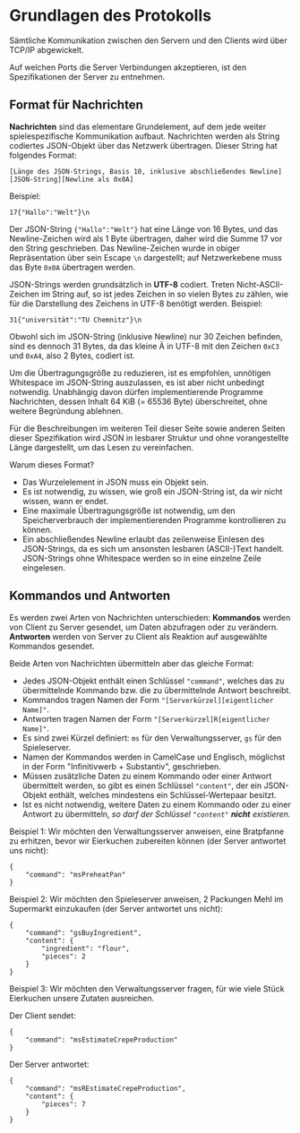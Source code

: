 <!DOCTYPE html>
<html class="" lang="en">
<head prefix="og: http://ogp.me/ns#">
<meta charset="utf-8">
<meta content="IE=edge" http-equiv="X-UA-Compatible">
<meta content="object" property="og:type">
<meta content="GitLab" property="og:site_name">
<meta content="protocol.md · master · Group5Productions / bomberman-protocol" property="og:title">
<meta content="GitLab.com" property="og:description">

<div class="file-content wiki">
<h1 dir="auto">&#x000A;<a id="user-content-grundlagen-des-protokolls" class="anchor" href="#grundlagen-des-protokolls" aria-hidden="true"></a>Grundlagen des Protokolls</h1>&#x000A;&#x000A;<p dir="auto">Sämtliche Kommunikation zwischen den Servern und den Clients wird über TCP/IP abgewickelt.</p>&#x000A;&#x000A;<p dir="auto">Auf welchen Ports die Server Verbindungen akzeptieren, ist den Spezifikationen der Server zu entnehmen.</p>&#x000A;&#x000A;<h2 dir="auto">&#x000A;<a id="user-content-format-für-nachrichten" class="anchor" href="#format-f%C3%BCr-nachrichten" aria-hidden="true"></a>Format für Nachrichten</h2>&#x000A;&#x000A;<p dir="auto"><strong>Nachrichten</strong> sind das elementare Grundelement, auf dem jede weiter spielespezifische Kommunikation aufbaut. Nachrichten werden als String codiertes JSON-Objekt über das Netzwerk übertragen. Dieser String hat folgendes Format:</p>&#x000A;&#x000A;<pre class="code highlight js-syntax-highlight plaintext" lang="plaintext" v-pre="true"><code>[Länge des JSON-Strings, Basis 10, inklusive abschließendes Newline][JSON-String][Newline als 0x0A]&#x000A;</code></pre>&#x000A;&#x000A;<p dir="auto">Beispiel:</p>&#x000A;&#x000A;<pre class="code highlight js-syntax-highlight plaintext" lang="plaintext" v-pre="true"><code>17{"Hallo":"Welt"}\n&#x000A;</code></pre>&#x000A;&#x000A;<p dir="auto">Der JSON-String <code>{"Hallo":"Welt"}</code> hat eine Länge von 16 Bytes, und das Newline-Zeichen wird als 1 Byte übertragen, daher wird die Summe 17 vor den String geschrieben. Das Newline-Zeichen wurde in obiger Repräsentation über sein Escape <code>\n</code> dargestellt; auf Netzwerkebene muss das Byte <code>0x0A</code> übertragen werden.</p>&#x000A;&#x000A;<p dir="auto">JSON-Strings werden grundsätzlich in <strong>UTF-8</strong> codiert. Treten Nicht-ASCII-Zeichen im String auf, so ist jedes Zeichen in so vielen Bytes zu zählen, wie für die Darstellung des Zeichens in UTF-8 benötigt werden. Beispiel:</p>&#x000A;&#x000A;<pre class="code highlight js-syntax-highlight plaintext" lang="plaintext" v-pre="true"><code>31{"universität":"TU Chemnitz"}\n&#x000A;</code></pre>&#x000A;&#x000A;<p dir="auto">Obwohl sich im JSON-String (inklusive Newline) nur 30 Zeichen befinden, sind es dennoch 31 Bytes, da das kleine Ä in UTF-8 mit den Zeichen <code>0xC3</code> und <code>0xA4</code>, also 2 Bytes, codiert ist.</p>&#x000A;&#x000A;<p dir="auto">Um die Übertragungsgröße zu reduzieren, ist es empfohlen, unnötigen Whitespace im JSON-String auszulassen, es ist aber nicht unbedingt notwendig. Unabhängig davon dürfen implementierende Programme Nachrichten, dessen Inhalt 64 KiB (= 65536 Byte) überschreitet, ohne weitere Begründung ablehnen.</p>&#x000A;&#x000A;<p dir="auto">Für die Beschreibungen im weiteren Teil dieser Seite sowie anderen Seiten dieser Spezifikation wird JSON in lesbarer Struktur und ohne vorangestellte Länge dargestellt, um das Lesen zu vereinfachen.</p>&#x000A;&#x000A;<p dir="auto">Warum dieses Format?</p>&#x000A;&#x000A;<ul dir="auto">&#x000A;<li>Das Wurzelelement in JSON muss ein Objekt sein.</li>&#x000A;<li>Es ist notwendig, zu wissen, wie groß ein JSON-String ist, da wir nicht wissen, wann er endet.</li>&#x000A;<li>Eine maximale Übertragungsgröße ist notwendig, um den Speicherverbrauch der implementierenden Programme kontrollieren zu können.</li>&#x000A;<li>Ein abschließendes Newline erlaubt das zeilenweise Einlesen des JSON-Strings, da es sich um ansonsten lesbaren (ASCII-)Text handelt. JSON-Strings ohne Whitespace werden so in eine einzelne Zeile eingelesen.</li>&#x000A;</ul>&#x000A;&#x000A;<h2 dir="auto">&#x000A;<a id="user-content-kommandos-und-antworten" class="anchor" href="#kommandos-und-antworten" aria-hidden="true"></a>Kommandos und Antworten</h2>&#x000A;&#x000A;<p dir="auto">Es werden zwei Arten von Nachrichten unterschieden: <strong>Kommandos</strong> werden von Client zu Server gesendet, um Daten abzufragen oder zu verändern. <strong>Antworten</strong> werden von Server zu Client als Reaktion auf ausgewählte Kommandos gesendet.</p>&#x000A;&#x000A;<p dir="auto">Beide Arten von Nachrichten übermitteln aber das gleiche Format:</p>&#x000A;&#x000A;<ul dir="auto">&#x000A;<li>Jedes JSON-Objekt enthält einen Schlüssel <code>"command"</code>, welches das zu übermittelnde Kommando bzw. die zu übermittelnde Antwort beschreibt.</li>&#x000A;<li>Kommandos tragen Namen der Form <code>"[Serverkürzel][eigentlicher Name]"</code>.</li>&#x000A;<li>Antworten tragen Namen der Form <code>"[Serverkürzel]R[eigentlicher Name]"</code>.</li>&#x000A;<li>Es sind zwei Kürzel definiert: <code>ms</code> für den Verwaltungsserver, <code>gs</code> für den Spieleserver.</li>&#x000A;<li>Namen der Kommandos werden in CamelCase und Englisch, möglichst in der Form "Infinitivwerb + Substantiv", geschrieben.</li>&#x000A;<li>Müssen zusätzliche Daten zu einem Kommando oder einer Antwort übermittelt werden, so gibt es einen Schlüssel <code>"content"</code>, der ein JSON-Objekt enthält, welches mindestens ein Schlüssel-Wertepaar besitzt.</li>&#x000A;<li>Ist es nicht notwendig, weitere Daten zu einem Kommando oder zu einer Antwort zu übermitteln, <em>so darf der Schlüssel <code>"content"</code> <strong>nicht</strong> existieren.</em>&#x000A;</li>&#x000A;</ul>&#x000A;&#x000A;<p dir="auto">Beispiel 1: Wir möchten den Verwaltungsserver anweisen, eine Bratpfanne zu erhitzen, bevor wir Eierkuchen zubereiten können (der Server antwortet uns nicht):</p>&#x000A;&#x000A;<pre class="code highlight js-syntax-highlight json" lang="json" v-pre="true"><code><span class="p">{</span><span class="w">&#x000A;    </span><span class="s2">"command"</span><span class="p">:</span><span class="w"> </span><span class="s2">"msPreheatPan"</span><span class="w">&#x000A;</span><span class="p">}</span><span class="w">&#x000A;</span></code></pre>&#x000A;&#x000A;<p dir="auto">Beispiel 2: Wir möchten den Spieleserver anweisen, 2 Packungen Mehl im Supermarkt einzukaufen (der Server antwortet uns nicht):</p>&#x000A;&#x000A;<pre class="code highlight js-syntax-highlight json" lang="json" v-pre="true"><code><span class="p">{</span><span class="w">&#x000A;    </span><span class="s2">"command"</span><span class="p">:</span><span class="w"> </span><span class="s2">"gsBuyIngredient"</span><span class="p">,</span><span class="w">&#x000A;    </span><span class="s2">"content"</span><span class="p">:</span><span class="w"> </span><span class="p">{</span><span class="w">&#x000A;        </span><span class="s2">"ingredient"</span><span class="p">:</span><span class="w"> </span><span class="s2">"flour"</span><span class="p">,</span><span class="w">&#x000A;        </span><span class="s2">"pieces"</span><span class="p">:</span><span class="w"> </span><span class="mi">2</span><span class="w">&#x000A;    </span><span class="p">}</span><span class="w">&#x000A;</span><span class="p">}</span><span class="w">&#x000A;</span></code></pre>&#x000A;&#x000A;<p dir="auto">Beispiel 3: Wir möchten den Verwaltungsserver fragen, für wie viele Stück Eierkuchen unsere Zutaten ausreichen.</p>&#x000A;&#x000A;<p dir="auto">Der Client sendet:</p>&#x000A;&#x000A;<pre class="code highlight js-syntax-highlight json" lang="json" v-pre="true"><code><span class="p">{</span><span class="w">&#x000A;    </span><span class="s2">"command"</span><span class="p">:</span><span class="w"> </span><span class="s2">"msEstimateCrepeProduction"</span><span class="w">&#x000A;</span><span class="p">}</span><span class="w">&#x000A;</span></code></pre>&#x000A;&#x000A;<p dir="auto">Der Server antwortet:</p>&#x000A;&#x000A;<pre class="code highlight js-syntax-highlight json" lang="json" v-pre="true"><code><span class="p">{</span><span class="w">&#x000A;    </span><span class="s2">"command"</span><span class="p">:</span><span class="w"> </span><span class="s2">"msREstimateCrepeProduction"</span><span class="p">,</span><span class="w">&#x000A;    </span><span class="s2">"content"</span><span class="p">:</span><span class="w"> </span><span class="p">{</span><span class="w">&#x000A;        </span><span class="s2">"pieces"</span><span class="p">:</span><span class="w"> </span><span class="mi">7</span><span class="w">&#x000A;    </span><span class="p">}</span><span class="w">&#x000A;</span><span class="p">}</span><span class="w">&#x000A;</span></code></pre>
</div>

</article>
</div>

</div>
</div>

</div>
</div>
</div>
</div>



</body>
</html>

